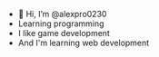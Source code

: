 - 👋 Hi, I’m @alexpro0230
- Learning programming
- I like game development
- And I'm learning web development

<!---
alexpro0230/alexpro0230 is a ✨ special ✨ repository because its `README.md` (this file) appears on your GitHub profile.
You can click the Preview link to take a look at your changes.
--->

